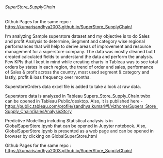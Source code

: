 ###### SuperStore_SupplyChain
Github Pages for the same repo : https://kumarisandhya2003.github.io/SuperStore_SupplyChain/

I’m analyzing Sample superstore dataset and my objective is to do Sales and profit Analysis to determine, Segment and category wise regional performances that will help to derive areas of improvement and resource management for a superstore company.  The data was mostly cleaned but I created calculated fields to understand the data and perform the analysis. Few KPIs that I kept in mind while creating  charts in Tableau was to see total orders by states in each region, the trend of order and sales, performance of Sales & profit across the country, most used segment & category and lastly, profit & loss frequency over months.

SuperstoreOrders data excel file is added to take a look at raw data. 

Superstore data is analyzed in Tableau Supers_Store_Supply_Chain.twbx can be opened in Tableau Public/desktop. 
Also, it is published here - https://public.tableau.com/profile/sandhya.kumari#!/vizhome/Supers_Store_Supply_Chain/SalesAnalysisStory

Predictive Modelling including Statistical analysis is in GlobalSuperStore.ipynb that can be opened in Jupyter notebook. Also, GlobalSuperStore.ipynb is presented as a web page and can be opened in browser by clicking on GlobalSuperStore.html

Github Pages for the same repo : https://kumarisandhya2003.github.io/SuperStore_SupplyChain/
